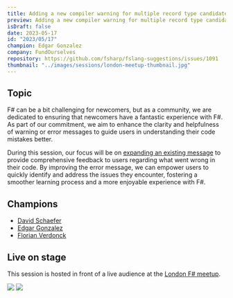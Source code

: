 ```yaml
---
title: Adding a new compiler warning for multiple record type candidates
preview: Adding a new compiler warning for multiple record type candidates
isDraft: false
date: 2023-05-17
id: "2023/05/17"
champion: Edgar Gonzalez
company: FundOurselves
repository: https://github.com/fsharp/fslang-suggestions/issues/1091
thumbnail: "../images/sessions/london-meetup-thumbnail.jpg"
---
```


## Topic

F# can be a bit challenging for newcomers, but as a community, we are dedicated to ensuring that newcomers have a fantastic experience with F#. As part of our commitment, we aim to enhance the clarity and helpfulness of warning or error messages to guide users in understanding their code mistakes better.

During this session, our focus will be on [expanding an existing message](https://github.com/fsharp/fslang-suggestions/issues/1091) to provide comprehensive feedback to users regarding what went wrong in their code. By improving the error message, we can empower users to quickly identify and address the issues they encounter, fostering a smoother learning process and a more enjoyable experience with F#.

## Champions

- [David Schaefer](https://twitter.com/dawe70704856)
- [Edgar Gonzalez](https://twitter.com/efgpdev)
- [Florian Verdonck](https://twitter.com/verdonckflorian)

## Live on stage

This session is hosted in front of a live audience at the [London F# meetup](https://www.meetup.com/fsharplondon/events/293302395/).

![](/images/sessions/london-meetup2.jpeg)
![](/images/sessions/london-meetup1.jpeg)
